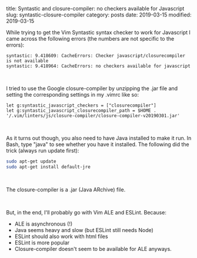 title: Syntastic and closure-compiler: no checkers available for Javascript
slug: syntastic-closure-compiler
category: posts 
date: 2019-03-15
modified: 2019-03-15


While trying to get the Vim Syntastic 
syntax checker to work for Javascript
I came across the following errors 
(the numbers are not specific to the errors): 

```vim
syntastic: 9.418609: CacheErrors: Checker javascript/closurecompiler is not available
syntastic: 9.418964: CacheErrors: no checkers available for javascript
```
<br/>

I tried to use the Google closure-compiler 
by unzipping the .jar file and setting the
corresponding settings in my .vimrc like so:


```vim
let g:syntastic_javascript_checkers = ["closurecompiler"]
let g:syntastic_javascript_closurecompiler_path = $HOME . '/.vim/linters/js/closure-compiler/closure-compiler-v20190301.jar'
```
<br/>

As it turns out though, you also need to
have Java installed to make it run. In
Bash, type "java" to see whether you have it
installed. The following did the trick 
(always run update first):

```bash
sudo apt-get update
sudo apt-get install default-jre
```
<br/>

The closure-compiler is a .jar (Java ARchive)
file.

<br/>

But, in the end, I'll probably go with Vim ALE 
and ESLint. Because:

* ALE is asynchronous (!)
* Java seems heavy and slow (but ESLint still needs Node)
* ESLint should also work with html files
* ESLint is more popular
* Closure-compiler doesn't seem to be available for ALE anyways.

